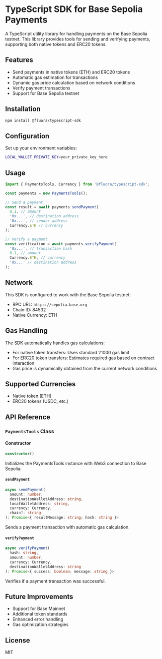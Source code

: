 # TypeScript SDK for Base Sepolia Payments

A TypeScript utility library for handling payments on the Base Sepolia testnet. This library provides tools for sending and verifying payments, supporting both native tokens and ERC20 tokens.

## Features

- Send payments in native tokens (ETH) and ERC20 tokens
- Automatic gas estimation for transactions
- Dynamic gas price calculation based on network conditions
- Verify payment transactions
- Support for Base Sepolia testnet

## Installation

```bash
npm install @fluora/typescript-sdk
```

## Configuration

Set up your environment variables:

```bash
LOCAL_WALLET_PRIVATE_KEY=your_private_key_here
```

## Usage

```typescript
import { PaymentsTools, Currency } from '@fluora/typescript-sdk';

const payments = new PaymentsTools();

// Send a payment
const result = await payments.sendPayment(
  0.1, // amount
  '0x...', // destination address
  '0x...', // sender address
  Currency.ETH // currency
);

// Verify a payment
const verification = await payments.verifyPayment(
  '0x...', // transaction hash
  0.1, // amount
  Currency.ETH, // currency
  '0x...' // destination address
);
```

## Network

This SDK is configured to work with the Base Sepolia testnet:
- RPC URL: `https://sepolia.base.org`
- Chain ID: 84532
- Native Currency: ETH

## Gas Handling

The SDK automatically handles gas calculations:
- For native token transfers: Uses standard 21000 gas limit
- For ERC20 token transfers: Estimates required gas based on contract interaction
- Gas price is dynamically obtained from the current network conditions

## Supported Currencies

- Native token (ETH)
- ERC20 tokens (USDC, etc.)

## API Reference

### `PaymentsTools` Class

#### Constructor
```typescript
constructor()
```
Initializes the PaymentsTools instance with Web3 connection to Base Sepolia.

#### `sendPayment`
```typescript
async sendPayment(
  amount: number,
  destinationWalletAddress: string,
  localWalletAddress: string,
  currency: Currency,
  chain?: string
): Promise<{ resultMessage: string; hash: string }>
```
Sends a payment transaction with automatic gas calculation.

#### `verifyPayment`
```typescript
async verifyPayment(
  hash: string,
  amount: number,
  currency: Currency,
  destinationWalletAddress: string
): Promise<{ success: boolean; message: string }>
```
Verifies if a payment transaction was successful.

## Future Improvements

- Support for Base Mainnet
- Additional token standards
- Enhanced error handling
- Gas optimization strategies

## License

MIT 
